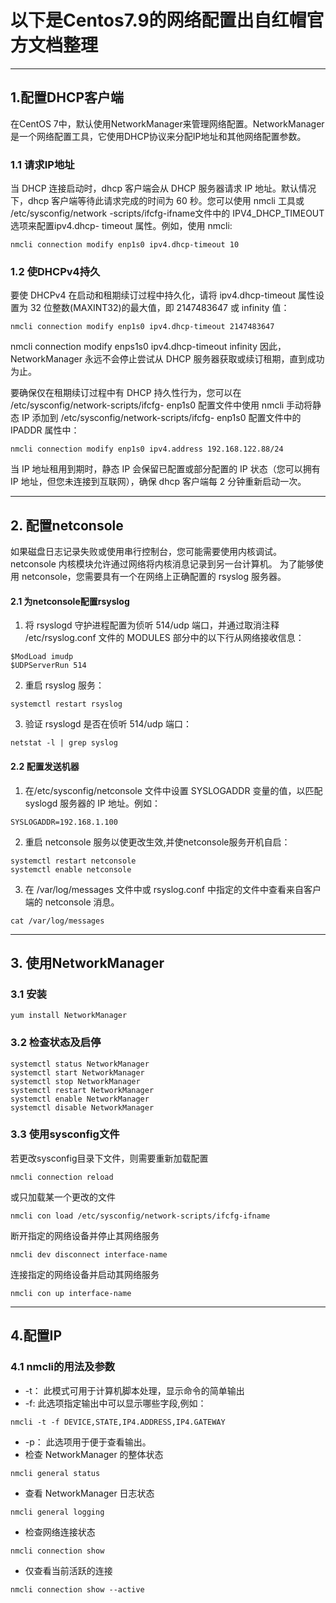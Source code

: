 # 以下是Centos7.9的网络配置出自红帽官方文档整理

-----

## 1.配置DHCP客户端

在CentOS 7中，默认使用NetworkManager来管理网络配置。NetworkManager是一个网络配置工具，它使用DHCP协议来分配IP地址和其他网络配置参数。

### 1.1 请求IP地址

当 DHCP 连接启动时，dhcp 客户端会从 DHCP 服务器请求 IP 地址。默认情况下，dhcp 客户端等待此请求完成的时间为 60 秒。您可以使用 nmcli 工具或 /etc/sysconfig/network -scripts/ifcfg-ifname文件中的 IPV4_DHCP_TIMEOUT 选项来配置ipv4.dhcp- timeout 属性。例如，使用 nmcli:

```
nmcli connection modify enp1s0 ipv4.dhcp-timeout 10
```

### 1.2 使DHCPv4持久

要使 DHCPv4 在启动和租期续订过程中持久化，请将 ipv4.dhcp-timeout 属性设置为 32 位整数(MAXINT32)的最大值，即 2147483647 或 infinity 值：

```
nmcli connection modify enp1s0 ipv4.dhcp-timeout 2147483647
```

nmcli connection modify enps1s0 ipv4.dhcp-timeout infinity
因此，NetworkManager 永远不会停止尝试从 DHCP 服务器获取或续订租期，直到成功为止。

要确保仅在租期续订过程中有 DHCP 持久性行为，您可以在 /etc/sysconfig/network-scripts/ifcfg- enp1s0 配置文件中使用 nmcli 手动将静态 IP 添加到 /etc/sysconfig/network-scripts/ifcfg- enp1s0 配置文件中的 IPADDR 属性中：

```
nmcli connection modify enp1s0 ipv4.address 192.168.122.88/24
```

当 IP 地址租用到期时，静态 IP 会保留已配置或部分配置的 IP 状态（您可以拥有 IP 地址，但您未连接到互联网），确保 dhcp 客户端每 2 分钟重新启动一次。

-----

## 2. 配置netconsole

如果磁盘日志记录失败或使用串行控制台，您可能需要使用内核调试。netconsole 内核模块允许通过网络将内核消息记录到另一台计算机。
为了能够使用 netconsole，您需要具有一个在网络上正确配置的 rsyslog 服务器。

#### 2.1 为netconsole配置rsyslog

1. 将 rsyslogd 守护进程配置为侦听 514/udp 端口，并通过取消注释 /etc/rsyslog.conf 文件的 MODULES 部分中的以下行从网络接收信息：

```
$ModLoad imudp
$UDPServerRun 514
```

2. 重启 rsyslog 服务：

```
systemctl restart rsyslog
```

3. 验证 rsyslogd 是否在侦听 514/udp 端口：

```
netstat -l | grep syslog
```

#### 2.2 配置发送机器

1. 在/etc/sysconfig/netconsole 文件中设置 SYSLOGADDR 变量的值，以匹配 syslogd 服务器的 IP 地址。例如：

```
SYSLOGADDR=192.168.1.100
```

2. 重启 netconsole 服务以使更改生效,并使netconsole服务开机自启：
```
systemctl restart netconsole
systemctl enable netconsole
```

3. 在 /var/log/messages 文件中或 rsyslog.conf 中指定的文件中查看来自客户端的 netconsole 消息。
```
cat /var/log/messages
```


-----

## 3. 使用NetworkManager

### 3.1 安装

```
yum install NetworkManager
```

### 3.2 检查状态及启停

```
systemctl status NetworkManager
systemctl start NetworkManager
systemctl stop NetworkManager
systemctl restart NetworkManager
systemctl enable NetworkManager
systemctl disable NetworkManager
```

### 3.3 使用sysconfig文件

若更改sysconfig目录下文件，则需要重新加载配置

```
nmcli connection reload
```
或只加载某一个更改的文件
```
nmcli con load /etc/sysconfig/network-scripts/ifcfg-ifname
```
断开指定的网络设备并停止其网络服务
```
nmcli dev disconnect interface-name
```
连接指定的网络设备并启动其网络服务
```
nmcli con up interface-name
```

-----

## 4.配置IP
### 4.1 nmcli的用法及参数
- -t： 此模式可用于计算机脚本处理，显示命令的简单输出
- -f: 此选项指定输出中可以显示哪些字段,例如：
```
nmcli -t -f DEVICE,STATE,IP4.ADDRESS,IP4.GATEWAY
```
- -p： 此选项用于便于查看输出。
- 检查 NetworkManager 的整体状态

```
nmcli general status
```
- 查看 NetworkManager 日志状态

```
nmcli general logging
```
- 检查网络连接状态

```
nmcli connection show
```
- 仅查看当前活跃的连接
```
nmcli connection show --active
```